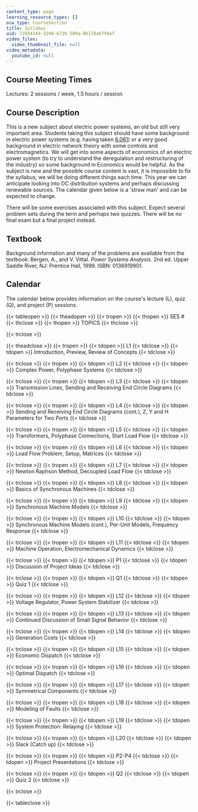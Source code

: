 ```yaml
---
content_type: page
learning_resource_types: []
ocw_type: CourseSection
title: Syllabus
uid: 73944344-3298-6726-589a-0b178a6f94ef
video_files:
  video_thumbnail_file: null
video_metadata:
  youtube_id: null
---
```


Course Meeting Times
--------------------

Lectures: 2 sessions / week, 1.5 hours / session

Course Description
------------------

This is a new subject about electric power systems, an old but still very important area. Students taking this subject should have some background in electric power systems (e.g. having taken [6.061](/courses/6-061-introduction-to-electric-power-systems-spring-2011)) or a very good background in electric network theory with some controls and electromagnetics. We will get into some aspects of economics of an electric power system (to try to understand the deregulation and restructuring of the industry) so some background in Economics would be helpful. As the subject is new and the possible course content is vast, it is impossible to fix the syllabus; we will be doing different things each time. This year we can anticipate looking into DC distribution systems and perhaps discussing renewable sources. The calendar given below is a 'straw man' and can be expected to change.

There will be some exercises associated with this subject. Expect several problem sets during the term and perhaps two quizzes. There will be no final exam but a final project instead.

Textbook
--------

Background information and many of the problems are available from the textbook: Bergen, A., and V. Vittal. _Power Systems Analysis_. 2nd ed. Upper Saddle River, NJ: Prentice Hall, 1999. ISBN: 0136919901.

Calendar
--------

The calendar below provides information on the course's lecture (L), quiz (Q), and project (P) sessions.

{{< tableopen >}}
{{< theadopen >}}
{{< tropen >}}
{{< thopen >}}
SES #
{{< thclose >}}
{{< thopen >}}
TOPICS
{{< thclose >}}

{{< trclose >}}

{{< theadclose >}}
{{< tropen >}}
{{< tdopen >}}
L1
{{< tdclose >}}
{{< tdopen >}}
Introduction, Preview, Review of Concepts
{{< tdclose >}}

{{< trclose >}}
{{< tropen >}}
{{< tdopen >}}
L2
{{< tdclose >}}
{{< tdopen >}}
Complex Power, Polyphase Systems
{{< tdclose >}}

{{< trclose >}}
{{< tropen >}}
{{< tdopen >}}
L3
{{< tdclose >}}
{{< tdopen >}}
Transmission Lines, Sending and Receiving End Circle Diagrams
{{< tdclose >}}

{{< trclose >}}
{{< tropen >}}
{{< tdopen >}}
L4
{{< tdclose >}}
{{< tdopen >}}
Sending and Receiving End Circle Diagrams (cont.), Z, Y and H Parameters for Two Ports
{{< tdclose >}}

{{< trclose >}}
{{< tropen >}}
{{< tdopen >}}
L5
{{< tdclose >}}
{{< tdopen >}}
Transformers, Polyphase Connections, Start Load Flow
{{< tdclose >}}

{{< trclose >}}
{{< tropen >}}
{{< tdopen >}}
L6
{{< tdclose >}}
{{< tdopen >}}
Load Flow Problem, Setup, Matrices
{{< tdclose >}}

{{< trclose >}}
{{< tropen >}}
{{< tdopen >}}
L7
{{< tdclose >}}
{{< tdopen >}}
Newton Raphson Method, Decoupled Load Flow
{{< tdclose >}}

{{< trclose >}}
{{< tropen >}}
{{< tdopen >}}
L8
{{< tdclose >}}
{{< tdopen >}}
Basics of Synchronous Machines
{{< tdclose >}}

{{< trclose >}}
{{< tropen >}}
{{< tdopen >}}
L9
{{< tdclose >}}
{{< tdopen >}}
Synchronous Machine Models
{{< tdclose >}}

{{< trclose >}}
{{< tropen >}}
{{< tdopen >}}
L10
{{< tdclose >}}
{{< tdopen >}}
Synchronous Machine Models (cont.), Per-Unit Models, Frequency Response
{{< tdclose >}}

{{< trclose >}}
{{< tropen >}}
{{< tdopen >}}
L11
{{< tdclose >}}
{{< tdopen >}}
Machine Operation, Electromechanical Dynamics
{{< tdclose >}}

{{< trclose >}}
{{< tropen >}}
{{< tdopen >}}
P1
{{< tdclose >}}
{{< tdopen >}}
Discussion of Project Ideas
{{< tdclose >}}

{{< trclose >}}
{{< tropen >}}
{{< tdopen >}}
Q1
{{< tdclose >}}
{{< tdopen >}}
Quiz 1
{{< tdclose >}}

{{< trclose >}}
{{< tropen >}}
{{< tdopen >}}
L12
{{< tdclose >}}
{{< tdopen >}}
Voltage Regulator, Power System Stabilizer
{{< tdclose >}}

{{< trclose >}}
{{< tropen >}}
{{< tdopen >}}
L13
{{< tdclose >}}
{{< tdopen >}}
Continued Discussion of Small Signal Behavior
{{< tdclose >}}

{{< trclose >}}
{{< tropen >}}
{{< tdopen >}}
L14
{{< tdclose >}}
{{< tdopen >}}
Generation Costs
{{< tdclose >}}

{{< trclose >}}
{{< tropen >}}
{{< tdopen >}}
L15
{{< tdclose >}}
{{< tdopen >}}
Economic Dispatch
{{< tdclose >}}

{{< trclose >}}
{{< tropen >}}
{{< tdopen >}}
L16
{{< tdclose >}}
{{< tdopen >}}
Optimal Dispatch
{{< tdclose >}}

{{< trclose >}}
{{< tropen >}}
{{< tdopen >}}
L17
{{< tdclose >}}
{{< tdopen >}}
Symmetrical Components
{{< tdclose >}}

{{< trclose >}}
{{< tropen >}}
{{< tdopen >}}
L18
{{< tdclose >}}
{{< tdopen >}}
Modeling of Faults
{{< tdclose >}}

{{< trclose >}}
{{< tropen >}}
{{< tdopen >}}
L19
{{< tdclose >}}
{{< tdopen >}}
System Protection: Relaying
{{< tdclose >}}

{{< trclose >}}
{{< tropen >}}
{{< tdopen >}}
L20
{{< tdclose >}}
{{< tdopen >}}
Slack (Catch up)
{{< tdclose >}}

{{< trclose >}}
{{< tropen >}}
{{< tdopen >}}
P2-P4
{{< tdclose >}}
{{< tdopen >}}
Project Presentations
{{< tdclose >}}

{{< trclose >}}
{{< tropen >}}
{{< tdopen >}}
Q2
{{< tdclose >}}
{{< tdopen >}}
Quiz 2
{{< tdclose >}}

{{< trclose >}}

{{< tableclose >}}